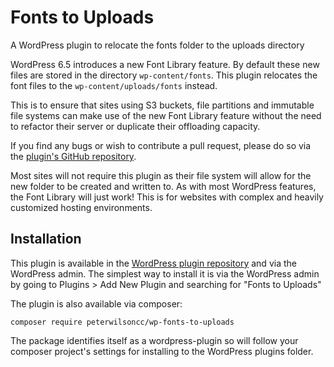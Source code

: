 # Fonts to Uploads

A WordPress plugin to relocate the fonts folder to the uploads directory

WordPress 6.5 introduces a new Font Library feature. By default these new files are stored in the directory `wp-content/fonts`. This plugin relocates the font files to the `wp-content/uploads/fonts` instead.

This is to ensure that sites using S3 buckets, file partitions and immutable file systems can make use of the new Font Library feature without the need to refactor their server or duplicate their offloading capacity.

If you find any bugs or wish to contribute a pull request, please do so via the [plugin's GitHub repository](https://github.com/peterwilsoncc/fonts-to-uploads).

Most sites will not require this plugin as their file system will allow for the new folder to be created and written to. As with most WordPress features, the Font Library will just work! This is for websites with complex and heavily customized hosting environments.

## Installation

This plugin is available in the [WordPress plugin repository](https://wordpress.org/plugins/fonts-to-uploads/) and via the WordPress admin. The simplest way to install it is via the WordPress admin by going to Plugins > Add New Plugin and searching for "Fonts to Uploads"

The plugin is also available via composer:

```
composer require peterwilsoncc/wp-fonts-to-uploads
```

The package identifies itself as a wordpress-plugin so will follow your composer project's settings for installing to the WordPress plugins folder.
